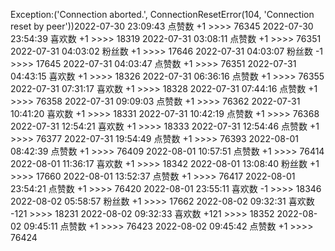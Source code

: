 Exception:('Connection aborted.', ConnectionResetError(104, 'Connection reset by peer'))2022-07-30  23:09:43   点赞数 +1 >>>> 76345
2022-07-30  23:54:39   喜欢数 +1 >>>> 18319
2022-07-31  03:08:11   点赞数 +1 >>>> 76351
2022-07-31  04:03:02   粉丝数 +1 >>>> 17646
2022-07-31  04:03:07   粉丝数 -1 >>>> 17645
2022-07-31  04:03:47   点赞数 +1 >>>> 76351
2022-07-31  04:43:15   喜欢数 +1 >>>> 18326
2022-07-31  06:36:16   点赞数 +1 >>>> 76355
2022-07-31  07:31:17   喜欢数 +1 >>>> 18328
2022-07-31  07:44:16   点赞数 +1 >>>> 76358
2022-07-31  09:09:03   点赞数 +1 >>>> 76362
2022-07-31  10:41:20   喜欢数 +1 >>>> 18331
2022-07-31  10:42:19   点赞数 +1 >>>> 76368
2022-07-31  12:54:21   喜欢数 +1 >>>> 18333
2022-07-31  12:54:46   点赞数 +1 >>>> 76377
2022-07-31  19:54:49   点赞数 +1 >>>> 76393
2022-08-01  08:42:39   点赞数 +1 >>>> 76409
2022-08-01  10:57:51   点赞数 +1 >>>> 76414
2022-08-01  11:36:17   喜欢数 +1 >>>> 18342
2022-08-01  13:08:40   粉丝数 +1 >>>> 17660
2022-08-01  13:52:37   点赞数 +1 >>>> 76417
2022-08-01  23:54:21   点赞数 +1 >>>> 76420
2022-08-01  23:55:11   喜欢数 -1 >>>> 18346
2022-08-02  05:58:57   粉丝数 +1 >>>> 17662
2022-08-02  09:32:31   喜欢数 -121 >>>> 18231
2022-08-02  09:32:33   喜欢数 +121 >>>> 18352
2022-08-02  09:45:11   点赞数 +1 >>>> 76423
2022-08-02  09:45:42   点赞数 +1 >>>> 76424
